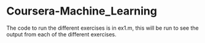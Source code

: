 # Coursera-Machine_Learning
The code to run the different exercises is in ex1.m, this will be run to see the output from each of the different exercises.
